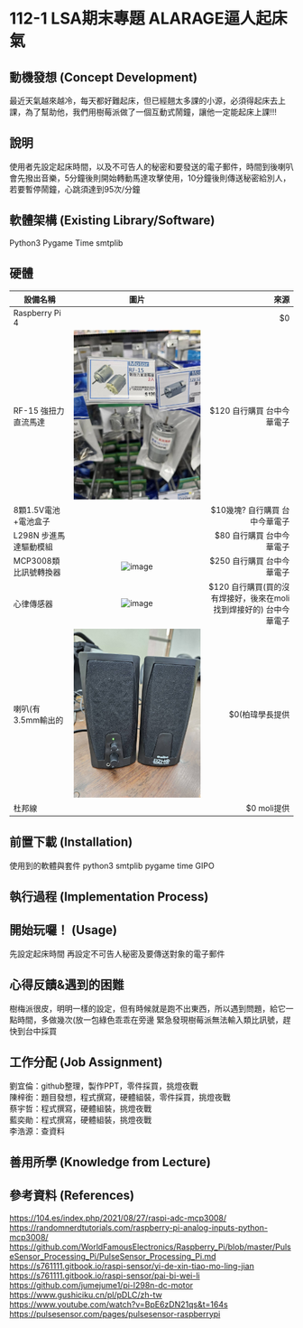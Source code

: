 # 112-1 LSA期末專題 ALARAGE逼人起床氣

## 動機發想 (Concept Development)
最近天氣越來越冷，每天都好難起床，但已經翹太多課的小源，必須得起床去上課，為了幫助他，我們用樹莓派做了一個互動式鬧鐘，讓他一定能起床上課!!!
## 說明
使用者先設定起床時間，以及不可告人的秘密和要發送的電子郵件，時間到後喇叭會先撥出音樂，5分鐘後則開始轉動馬達攻擊使用，10分鐘後則傳送秘密給別人，若要暫停鬧鐘，心跳須達到95次/分鐘
## 軟體架構 (Existing Library/Software)
Python3
Pygame
Time
smtplib
## 硬體
| 設備名稱     | 圖片           | 來源  |
| ---- |:---:| ---:|
| Raspberry Pi 4        |       | $0 |
| RF-15 強扭力直流馬達        | ![image](https://github.com/Liulun10/112-1-LSA/blob/main/507409.jpg)      |   $120 自行購買 台中今華電子 |
| 8顆1.5V電池+電池盒子      |       |    $10幾塊? 自行購買 台中今華電子 |
| L298N 步進馬達驅動模組      |       |    $80 自行購買 台中今華電子 |  
| MCP3008類比訊號轉換器      | ![image](https://github.com/Liulun10/112-1-LSA/assets/148021967/d1dd9456-b3b6-4554-9d6f-684c9157edb7)|  $250 自行購買 台中今華電子 |
| 心律傳感器     | ![image](https://github.com/Liulun10/112-1-LSA/assets/148021967/9dd2f3fb-c838-4692-908d-b5167e77bb93)    |    $120 自行購買(買的沒有焊接好，後來在moli找到焊接好的) 台中今華電子 |
| 喇叭(有3.5mm輸出的      | ![image]( https://github.com/Liulun10/112-1-LSA/blob/main/507447.jpg )    |    $0(柏瑋學長提供 |
| 杜邦線 | | $0 moli提供 | 


## 前置下載 (Installation)
使用到的軟體與套件
python3
smtplib
pygame
time
GIPO

## 執行過程 (Implementation Process)

## 開始玩囉！ (Usage)
先設定起床時間
再設定不可告人秘密及要傳送對象的電子郵件

## 心得反饋&遇到的困難
樹梅派很皮，明明一樣的設定，但有時候就是跑不出東西，所以遇到問題，給它一點時間，多做幾次(放一包綠色乖乖在旁邊
緊急發現樹莓派無法輸入類比訊號，趕快到台中採買

## 工作分配 (Job Assignment)
劉宜倫：github整理，製作PPT，零件採買，挑燈夜戰  
陳梓銜：題目發想，程式撰寫，硬體組裝，零件採買，挑燈夜戰  
蔡宇哲：程式撰寫，硬體組裝，挑燈夜戰  
藍奕勛：程式撰寫，硬體組裝，挑燈夜戰  
李浩源：查資料
## 善用所學 (Knowledge from Lecture)
## 參考資料 (References)
https://104.es/index.php/2021/08/27/raspi-adc-mcp3008/  
https://randomnerdtutorials.com/raspberry-pi-analog-inputs-python-mcp3008/  
https://github.com/WorldFamousElectronics/Raspberry_Pi/blob/master/PulseSensor_Processing_Pi/PulseSensor_Processing_Pi.md  
https://s761111.gitbook.io/raspi-sensor/yi-de-xin-tiao-mo-ling-jian  
https://s761111.gitbook.io/raspi-sensor/pai-bi-wei-li  
https://github.com/jumejume1/pi-l298n-dc-motor  
https://www.gushiciku.cn/pl/pDLC/zh-tw  
https://www.youtube.com/watch?v=BpE6zDN21qs&t=164s  
https://pulsesensor.com/pages/pulsesensor-raspberrypi  
